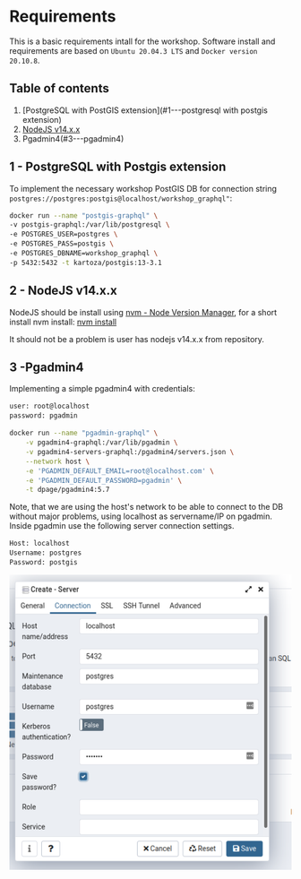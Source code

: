 # Requirements

This is a basic requirements intall for the workshop. Software install and requirements are based on `Ubuntu 20.04.3 LTS` and `Docker version 20.10.8`.

## Table of contents

1) [PostgreSQL with PostGIS extension](#1---postgresql with postgis extension)
2) [NodeJS v14.x.x](#2---nodejs-v14.x.x)
3) Pgadmin4(#3---pgadmin4)

## 1 - PostgreSQL with Postgis extension

To implement the necessary workshop PostGIS DB for connection string `postgres://postgres:postgis@localhost/workshop_graphql"`:

```bash
docker run --name "postgis-graphql" \
-v postgis-graphql:/var/lib/postgresql \
-e POSTGRES_USER=postgres \
-e POSTGRES_PASS=postgis \
-e POSTGRES_DBNAME=workshop_graphql \
-p 5432:5432 -t kartoza/postgis:13-3.1
```

## 2 - NodeJS v14.x.x

NodeJS should be install using [nvm - Node Version Manager](https://github.com/nvm-sh/nvm), for a short install nvm install: [nvm install](https://gist.github.com/d2s/372b5943bce17b964a79)

It should not be a problem is user has nodejs v14.x.x from repository.

## 3 -Pgadmin4

Implementing a simple pgadmin4 with credentials:

```bash
user: root@localhost
password: pgadmin
```

```bash
docker run --name "pgadmin-graphql" \
    -v pgadmin4-graphql:/var/lib/pgadmin \
    -v pgadmin4-servers-graphql:/pgadmin4/servers.json \
    --network host \
    -e 'PGADMIN_DEFAULT_EMAIL=root@localhost.com' \
    -e 'PGADMIN_DEFAULT_PASSWORD=pgadmin' \
    -t dpage/pgadmin4:5.7
```

Note, that we are using the host's network to be able to connect to the DB without major problems, using localhost as servername/IP on pgadmin. Inside pgadmin use the following server connection settings.

```bash
Host: localhost
Username: postgres
Password: postgis
```

![Connection pgadmin](/raw_data/pgadmin_connection_docker.png)
